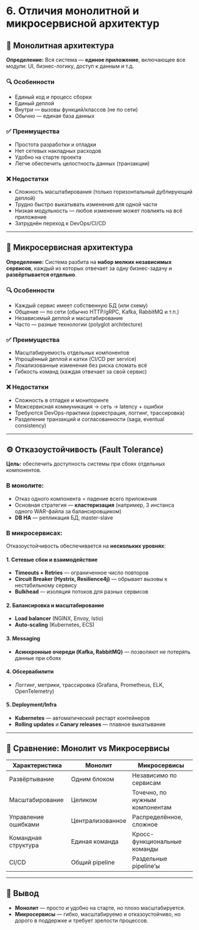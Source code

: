 # 6. Отличия монолитной и микросервисной архитектур

## 🧱 Монолитная архитектура

**Определение:**
Вся система — **единое приложение**, включающее все модули: UI, бизнес-логику, доступ к данным и т.д.

### 🔍 Особенности

* Единый код и процесс сборки
* Единый деплой
* Внутри — вызовы функций/классов (не по сети)
* Обычно — единая база данных

### ✅ Преимущества

* Простота разработки и отладки
* Нет сетевых накладных расходов
* Удобно на старте проекта
* Легче обеспечить целостность данных (транзакции)

### ❌ Недостатки

* Сложность масштабирования (только горизонтальный дублирующий деплой)
* Трудно быстро выкатывать изменения для одной части
* Низкая модульность — любое изменение может повлиять на всё приложение
* Затруднён переход к DevOps/CI/CD

---

## 🧩 Микросервисная архитектура

**Определение:**
Система разбита на **набор мелких независимых сервисов**, каждый из которых отвечает за одну бизнес-задачу и **развёртывается отдельно**.

### 🔍 Особенности

* Каждый сервис имеет собственную БД (или схему)
* Общение — по сети (обычно HTTP/gRPC, Kafka, RabbitMQ и т.п.)
* Независимый деплой и масштабирование
* Часто — разные технологии (polyglot architecture)

### ✅ Преимущества

* Масштабируемость отдельных компонентов
* Упрощённый деплой и катки (CI/CD per service)
* Локализованные изменения без риска сломать всё
* Гибкость команд (каждая отвечает за свой сервис)

### ❌ Недостатки

* Сложность в отладке и мониторинге
* Межсервисная коммуникация → сеть → latency + ошибки
* Требуются DevOps-практики (оркестрация, логгинг, трассировка)
* Разделение транзакций и согласованности (saga, eventual consistency)

---

## ⚙️ Отказоустойчивость (Fault Tolerance)

**Цель:** обеспечить доступность системы при сбоях отдельных компонентов.

### В монолите:

* Отказ одного компонента = падение всего приложения
* Основная стратегия — **кластеризация** (например, 3 инстанса одного WAR-файла за балансировщиком)
* **DB HA** — репликация БД, master-slave

### В микросервисах:

Отказоустойчивость обеспечивается на **нескольких уровнях**:

#### 1. **Сетевые сбои и взаимодействие**

* **Timeouts + Retries** — ограниченное число повторов
* **Circuit Breaker (Hystrix, Resilience4j)** — обрывает вызовы к нестабильному сервису
* **Bulkhead** — изоляция потоков для разных сервисов

#### 2. **Балансировка и масштабирование**

* **Load balancer** (NGINX, Envoy, Istio)
* **Auto-scaling** (Kubernetes, ECS)

#### 3. **Messaging**

* **Асинхронные очереди (Kafka, RabbitMQ)** — позволяют не потерять данные при сбоях

#### 4. **Обсервабилити**

* Логгинг, метрики, трассировка (Grafana, Prometheus, ELK, OpenTelemetry)

#### 5. **Deployment/Infra**

* **Kubernetes** — автоматический рестарт контейнеров
* **Rolling updates** и **Canary releases** — плавное выкатывание

---

## 🧮 Сравнение: Монолит vs Микросервисы

| Характеристика      | Монолит          | Микросервисы                   |
| ------------------- | ---------------- | ------------------------------ |
| Развёртывание       | Одним блоком     | Независимо по сервисам         |
| Масштабирование     | Целиком          | Точечно, по нужным компонентам |
| Управление ошибками | Централизованное | Распределённое, сложное        |
| Командная структура | Единая команда   | Кросс-функциональные команды   |
| CI/CD               | Общий pipeline   | Раздельные pipeline’ы          |

---

## 📌 Вывод

* **Монолит** — просто и удобно на старте, но плохо масштабируется.
* **Микросервисы** — гибко, масштабируемо и отказоустойчиво, но дорого в поддержке и требует зрелости процессов.
